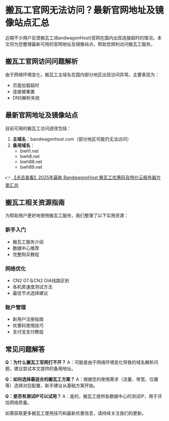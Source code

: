 # 搬瓦工官网无法访问？最新官网地址及镜像站点汇总

近期不少用户反馈搬瓦工(BandwagonHost)官网在国内出现连接超时的情况。本文将为您整理最新可用的官网地址及镜像站点，帮助您顺利访问搬瓦工服务。

## 搬瓦工官网访问问题解析

由于网络环境变化，搬瓦工主域名在国内部分地区出现访问异常。主要表现为：
- 页面加载超时
- 连接被重置
- DNS解析失败

## 最新官网地址及镜像站点

目前可用的搬瓦工访问途径包括：

1. **主域名**：bandwagonhost.com（部分地区可能仍无法访问）
2. **备用域名**：
   - bwh1.net
   - bwh8.net
   - bwh88.net
   - bwh89.net

👉 [【点击查看】2025年最新 BandwagonHost 搬瓦工优惠码及特价云服务器方案汇总](https://bit.ly/banwagon)

## 搬瓦工相关资源指南

为帮助用户更好地使用搬瓦工服务，我们整理了以下实用资源：

### 新手入门
- 搬瓦工服务介绍
- 数据中心推荐
- 完整购买教程

### 网络优化
- CN2 GT与CN2 GIA线路区别
- 各机房速度测试方法
- 最佳节点选择建议

### 账户管理
- 新用户注册指南
- 优惠码使用技巧
- 支付宝支付教程

## 常见问题解答

**Q：为什么搬瓦工官网打不开？**
A：可能是由于网络环境变化导致的域名解析问题，建议尝试本文提供的备用地址。

**Q：如何选择最适合的搬瓦工方案？**
A：根据您的使用需求（流量、带宽、位置等）选择对应配置，新手建议从基础方案开始。

**Q：是否有测试IP可以试用？**
A：是的，搬瓦工提供各数据中心的测试IP，用于评估网络质量。

如需获取更多搬瓦工使用技巧和最新优惠信息，请持续关注我们的更新。